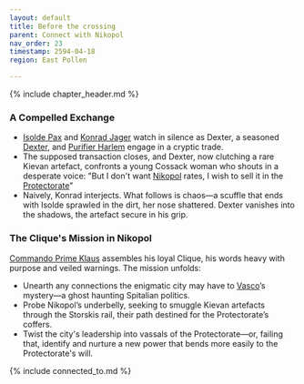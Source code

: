 ```yaml
---
layout: default
title: Before the crossing
parent: Connect with Nikopol
nav_order: 23
timestamp: 2594-04-18
region: East Pollen

---
```


{% include chapter_header.md %}

### A Compelled Exchange

- [Isolde Pax](../../people/ProtectorateClique/IsoldePax.md) and [Konrad Jager](../../people/ProtectorateClique/KonradJager.md) watch in silence as Dexter, a seasoned [Dexter](../../people/ProtectorateClique/Dexter.md), and [Purifier Harlem](../../people/ProtectorateClique/PurifierHarlem.md) engage in a cryptic trade.
- The supposed transaction closes, and Dexter, now clutching a rare Kievan artefact, confronts a young Cossack woman who shouts in a desperate voice: "But I don't want [Nikopol](../../locations/Nikopol.md) rates, I wish to sell it in the [Protectorate](https://degenesis.com/world/stories/borca/justitian)"
- Naively, Konrad interjects. What follows is chaos—a scuffle that ends with Isolde sprawled in the dirt, her nose shattered. Dexter vanishes into the shadows, the artefact secure in his grip.

### The Clique's Mission in Nikopol

[Commando Prime Klaus](../../people/ProtectorateClique/ComPrimeKlaus.md) assembles his loyal Clique, his words heavy with purpose and veiled warnings. The mission unfolds:

- Unearth any connections the enigmatic city may have to [Vasco](https://degenesis.com/world/bio/spitalians/vasco)’s mystery—a ghost haunting Spitalian politics.
- Probe Nikopol’s underbelly, seeking to smuggle Kievan artefacts through the Storskis rail, their path destined for the Protectorate’s coffers.
- Twist the city's leadership into vassals of the Protectorate—or, failing that, identify and nurture a new power that bends more easily to the Protectorate's will.

{% include connected_to.md %}
